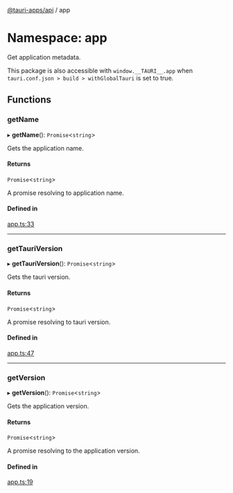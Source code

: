 [@tauri-apps/api](../index.md) / app

# Namespace: app

Get application metadata.

This package is also accessible with `window.__TAURI__.app` when `tauri.conf.json > build > withGlobalTauri` is set to true.

## Functions

### getName

▸ **getName**(): `Promise`<`string`\>

Gets the application name.

#### Returns

`Promise`<`string`\>

A promise resolving to application name.

#### Defined in

[app.ts:33](https://github.com/tauri-apps/tauri/blob/7c0fb73/tooling/api/src/app.ts#L33)

___

### getTauriVersion

▸ **getTauriVersion**(): `Promise`<`string`\>

Gets the tauri version.

#### Returns

`Promise`<`string`\>

A promise resolving to tauri version.

#### Defined in

[app.ts:47](https://github.com/tauri-apps/tauri/blob/7c0fb73/tooling/api/src/app.ts#L47)

___

### getVersion

▸ **getVersion**(): `Promise`<`string`\>

Gets the application version.

#### Returns

`Promise`<`string`\>

A promise resolving to the application version.

#### Defined in

[app.ts:19](https://github.com/tauri-apps/tauri/blob/7c0fb73/tooling/api/src/app.ts#L19)
